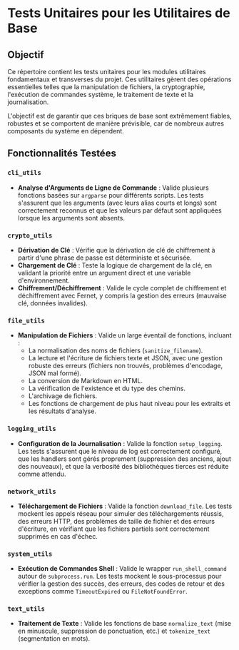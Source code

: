 # Tests Unitaires pour les Utilitaires de Base

## Objectif

Ce répertoire contient les tests unitaires pour les modules utilitaires fondamentaux et transverses du projet. Ces utilitaires gèrent des opérations essentielles telles que la manipulation de fichiers, la cryptographie, l'exécution de commandes système, le traitement de texte et la journalisation.

L'objectif est de garantir que ces briques de base sont extrêmement fiables, robustes et se comportent de manière prévisible, car de nombreux autres composants du système en dépendent.

## Fonctionnalités Testées

### `cli_utils`

-   **Analyse d'Arguments de Ligne de Commande** : Valide plusieurs fonctions basées sur `argparse` pour différents scripts. Les tests s'assurent que les arguments (avec leurs alias courts et longs) sont correctement reconnus et que les valeurs par défaut sont appliquées lorsque les arguments sont absents.

### `crypto_utils`

-   **Dérivation de Clé** : Vérifie que la dérivation de clé de chiffrement à partir d'une phrase de passe est déterministe et sécurisée.
-   **Chargement de Clé** : Teste la logique de chargement de la clé, en validant la priorité entre un argument direct et une variable d'environnement.
-   **Chiffrement/Déchiffrement** : Valide le cycle complet de chiffrement et déchiffrement avec Fernet, y compris la gestion des erreurs (mauvaise clé, données invalides).

### `file_utils`

-   **Manipulation de Fichiers** : Valide un large éventail de fonctions, incluant :
    -   La normalisation des noms de fichiers (`sanitize_filename`).
    -   La lecture et l'écriture de fichiers texte et JSON, avec une gestion robuste des erreurs (fichiers non trouvés, problèmes d'encodage, JSON mal formé).
    -   La conversion de Markdown en HTML.
    -   La vérification de l'existence et du type des chemins.
    -   L'archivage de fichiers.
    -   Les fonctions de chargement de plus haut niveau pour les extraits et les résultats d'analyse.

### `logging_utils`

-   **Configuration de la Journalisation** : Valide la fonction `setup_logging`. Les tests s'assurent que le niveau de log est correctement configuré, que les handlers sont gérés proprement (suppression des anciens, ajout des nouveaux), et que la verbosité des bibliothèques tierces est réduite comme attendu.

### `network_utils`

-   **Téléchargement de Fichiers** : Valide la fonction `download_file`. Les tests mockent les appels réseau pour simuler des téléchargements réussis, des erreurs HTTP, des problèmes de taille de fichier et des erreurs d'écriture, en vérifiant que les fichiers partiels sont correctement supprimés en cas d'échec.

### `system_utils`

-   **Exécution de Commandes Shell** : Valide le wrapper `run_shell_command` autour de `subprocess.run`. Les tests mockent le sous-processus pour vérifier la gestion des succès, des erreurs, des codes de retour et des exceptions comme `TimeoutExpired` ou `FileNotFoundError`.

### `text_utils`

-   **Traitement de Texte** : Valide les fonctions de base `normalize_text` (mise en minuscule, suppression de ponctuation, etc.) et `tokenize_text` (segmentation en mots).
